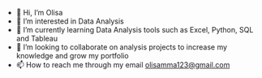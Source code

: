 - 👋 Hi, I’m Olisa
- 👀 I’m interested in Data Analysis
- 🌱 I’m currently learning Data Analysis tools such as Excel, Python, SQL and Tableau
- 💞️ I’m looking to collaborate on analysis projects to increase my knowledge and grow my portfolio
- 📫 How to reach me through my email olisamma123@gmail.com

<!---
olisamma/olisamma is a ✨ special ✨ repository because its `README.md` (this file) appears on your GitHub profile.
You can click the Preview link to take a look at your changes.
--->
